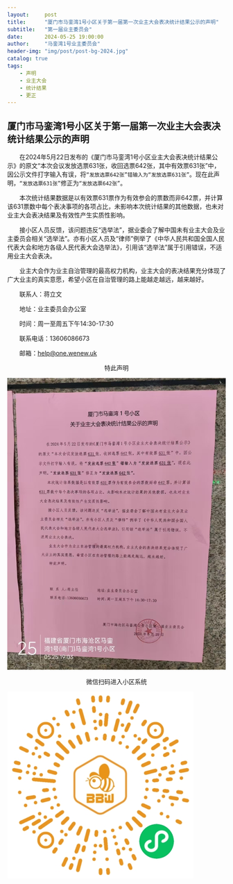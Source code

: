 ```yaml
---
layout:     post
title:      "厦门市马銮湾1号小区关于第一届第一次业主大会表决统计结果公示的声明"
subtitle:   "第一届业主委员会"
date:       2024-05-25 19:00:00
author:     "马銮湾1号业主委员会"
header-img: "img/post/post-bg-2024.jpg"
catalog: true
tags:
    - 声明
    - 业主大会
    - 统计结果
    - 更正
---
```




## 厦门市马銮湾1号小区关于第一届第一次业主大会表决统计结果公示的声明

&emsp;&emsp;在2024年5月22日发布的《厦门市马銮湾1号小区业主大会表决统计结果公示》的原文“本次会议发放选票631张，收回选票642张，其中有效票631张”中，因公示文件打字输入有误，将`“发放选票642张”错输入为“发放选票631张”`。现在此声明，`“发放选票631张”`修正为`“发放选票642张”`。

&emsp;&emsp;本次统计结果数据是以有效票631票作为有效参会的票数而非642票，并计算该631票数中每个表决事项的各项占比，未影响本次统计结果的其他数据，也未对业主大会表决结果及有效性产生实质性影响。

&emsp;&emsp;接小区人员反馈，该问题违反“选举法”，据业委会了解中国未有业主大会及业主委员会相关“选举法”。亦有小区人员及“律师”例举了《中华人民共和国全国人民代表大会和地方各级人民代表大会选举法》，引用该“选举法”属于引用错误，不适用业主大会表决。

&emsp;&emsp;业主大会作为业主自治管理的最高权力机构，业主大会的表决结果充分体现了广大业主的真实意愿，希望小区在自治管理的路上能越走越远，越来越好。

&emsp;&emsp;联系人：蒋立文     

&emsp;&emsp;地址：业主委员会办公室  

&emsp;&emsp;时间：周一至周五下午14:30-17:30

&emsp;&emsp;联系电话：13606086673

&emsp;&emsp;邮箱：help@one.wenew.uk

<center>特此声明</center>


![](\img\in-post\2024-5-25-公告实景.jpg)

<center>微信扫码进入小区系统</center>

![](\img\in-post\蜂窝智家.jpg)

